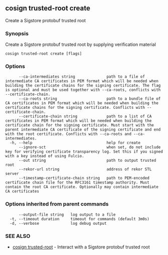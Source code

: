 ## cosign trusted-root create

Create a Sigstore protobuf trusted root

### Synopsis

Create a Sigstore protobuf trusted root by supplying verification material

```
cosign trusted-root create [flags]
```

### Options

```
      --ca-intermediates string              path to a file of intermediate CA certificates in PEM format which will be needed when building the certificate chains for the signing certificate. The flag is optional and must be used together with --ca-roots, conflicts with --certificate-chain.
      --ca-roots string                      path to a bundle file of CA certificates in PEM format which will be needed when building the certificate chains for the signing certificate. Conflicts with --certificate-chain.
      --certificate-chain string             path to a list of CA certificates in PEM format which will be needed when building the certificate chain for the signing certificate. Must start with the parent intermediate CA certificate of the signing certificate and end with the root certificate. Conflicts with --ca-roots and --ca-intermediates.
  -h, --help                                 help for create
      --ignore-sct                           when set, do not include key for verifying certificate transparency log. Set this if you signed with a key instead of using Fulcio.
      --out string                           path to output trusted root
      --rekor-url string                     address of rekor STL server
      --timestamp-certificate-chain string   path to PEM-encoded certificate chain file for the RFC3161 timestamp authority. Must contain the root CA certificate. Optionally may contain intermediate CA certificates
```

### Options inherited from parent commands

```
      --output-file string   log output to a file
  -t, --timeout duration     timeout for commands (default 3m0s)
  -d, --verbose              log debug output
```

### SEE ALSO

* [cosign trusted-root](cosign_trusted-root.md)	 - Interact with a Sigstore protobuf trusted root

